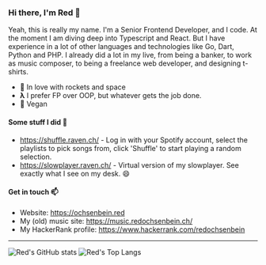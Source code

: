 ### Hi there, I'm Red 👋

Yeah, this is really my name. I'm a Senior Frontend Developer, and I code. At the moment I am diving deep into Typescript and React. But I have experience in a lot of other languages and technologies like Go, Dart, Python and PHP. I already did a lot in my live, from being a banker, to work as music composer, to being a freelance web developer, and designing t-shirts.

- 🚀 In love with rockets and space  
- **λ** I prefer FP over OOP, but whatever gets the job done.
- 🌱 Vegan

#### Some stuff I did 🔭

- https://shuffle.raven.ch/ - Log in with your Spotify account, select the playlists to pick songs from, click 'Shuffle' to start playing a random selection.
- https://slowplayer.raven.ch/ - Virtual version of my slowplayer. See exactly what I see on my desk. 😄

#### Get in touch 📫

- Website: https://ochsenbein.red
- My (old) music site: https://music.redochsenbein.ch/
- My HackerRank profile: https://www.hackerrank.com/redochsenbein

----

![Red's GitHub stats](https://github-readme-stats.vercel.app/api?username=syeo66&count_private=true&theme=radical&show_icons=true)
![Red's Top Langs](https://github-readme-stats.vercel.app/api/top-langs/?username=syeo66)


<!--
**syeo66/syeo66** is a ✨ _special_ ✨ repository because its `README.md` (this file) appears on your GitHub profile.

Here are some ideas to get you started:

- 🔭 I’m currently working on ...
- 🌱 I’m currently learning ...
- 👯 I’m looking to collaborate on ...
- 🤔 I’m looking for help with ...
- 💬 Ask me about ...
- 📫 How to reach me: ...
- 😄 Pronouns: ...
- ⚡ Fun fact: ...
-->
